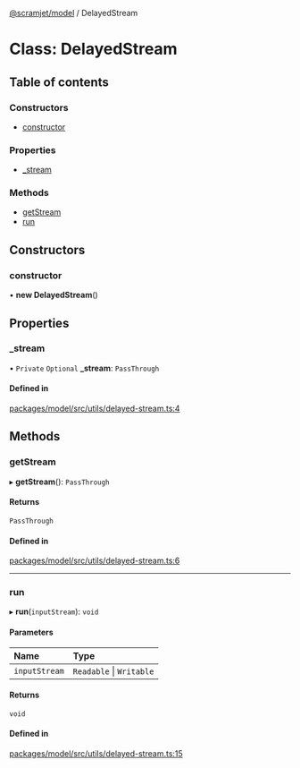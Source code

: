 [@scramjet/model](../README.md) / DelayedStream

# Class: DelayedStream

## Table of contents

### Constructors

- [constructor](delayedstream.md#constructor)

### Properties

- [\_stream](delayedstream.md#_stream)

### Methods

- [getStream](delayedstream.md#getstream)
- [run](delayedstream.md#run)

## Constructors

### constructor

• **new DelayedStream**()

## Properties

### \_stream

• `Private` `Optional` **\_stream**: `PassThrough`

#### Defined in

[packages/model/src/utils/delayed-stream.ts:4](https://github.com/scramjet-cloud-platform/scramjet-csi-dev/blob/d294535a/packages/model/src/utils/delayed-stream.ts#L4)

## Methods

### getStream

▸ **getStream**(): `PassThrough`

#### Returns

`PassThrough`

#### Defined in

[packages/model/src/utils/delayed-stream.ts:6](https://github.com/scramjet-cloud-platform/scramjet-csi-dev/blob/d294535a/packages/model/src/utils/delayed-stream.ts#L6)

___

### run

▸ **run**(`inputStream`): `void`

#### Parameters

| Name | Type |
| :------ | :------ |
| `inputStream` | `Readable` \| `Writable` |

#### Returns

`void`

#### Defined in

[packages/model/src/utils/delayed-stream.ts:15](https://github.com/scramjet-cloud-platform/scramjet-csi-dev/blob/d294535a/packages/model/src/utils/delayed-stream.ts#L15)
